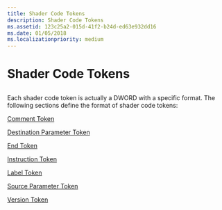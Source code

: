 ```yaml
---
title: Shader Code Tokens
description: Shader Code Tokens
ms.assetid: 123c25a2-015d-41f2-b24d-ed63e932dd16
ms.date: 01/05/2018
ms.localizationpriority: medium
---
```


# Shader Code Tokens


## <span id="ddk_shader_code_tokens_gg"></span><span id="DDK_SHADER_CODE_TOKENS_GG"></span>


Each shader code token is actually a DWORD with a specific format. The following sections define the format of shader code tokens:

[Comment Token](comment-token.md)

[Destination Parameter Token](destination-parameter-token.md)

[End Token](end-token.md)

[Instruction Token](instruction-token.md)

[Label Token](label-token.md)

[Source Parameter Token](source-parameter-token.md)

[Version Token](version-token.md)

 

 






